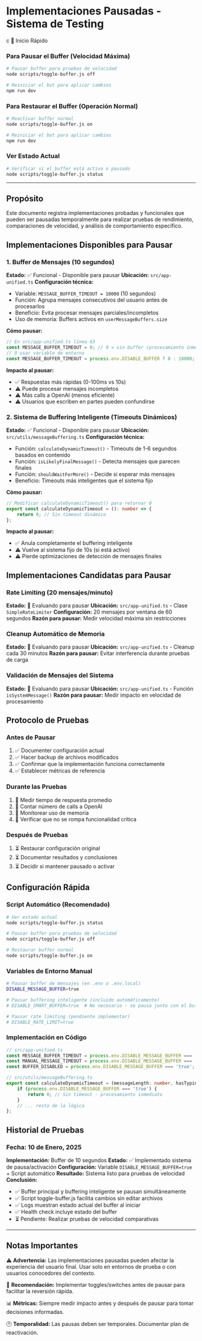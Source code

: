 # Implementaciones Pausadas - Sistema de Testing

c 🚀 Inicio Rápido

### Para Pausar el Buffer (Velocidad Máxima)
```bash
# Pausar buffer para pruebas de velocidad
node scripts/toggle-buffer.js off

# Reiniciar el bot para aplicar cambios
npm run dev
```

### Para Restaurar el Buffer (Operación Normal)
```bash
# Reactivar buffer normal
node scripts/toggle-buffer.js on

# Reiniciar el bot para aplicar cambios
npm run dev
```

### Ver Estado Actual
```bash
# Verificar si el buffer está activo o pausado
node scripts/toggle-buffer.js status
```

---

## Propósito
Este documento registra implementaciones probadas y funcionales que pueden ser pausadas temporalmente para realizar pruebas de rendimiento, comparaciones de velocidad, y análisis de comportamiento específico.

## Implementaciones Disponibles para Pausar

### 1. Buffer de Mensajes (10 segundos)
**Estado:** ✅ Funcional - Disponible para pausar
**Ubicación:** `src/app-unified.ts`
**Configuración técnica:**
- Variable: `MESSAGE_BUFFER_TIMEOUT = 10000` (10 segundos)
- Función: Agrupa mensajes consecutivos del usuario antes de procesarlos
- Beneficio: Evita procesar mensajes parciales/incompletos
- Uso de memoria: Buffers activos en `userMessageBuffers.size`

**Cómo pausar:**
```typescript
// En src/app-unified.ts línea 63
const MESSAGE_BUFFER_TIMEOUT = 0; // 0 = sin buffer (procesamiento inmediato)
// O usar variable de entorno
const MESSAGE_BUFFER_TIMEOUT = process.env.DISABLE_BUFFER ? 0 : 10000;
```

**Impacto al pausar:**
- ✅ Respuestas más rápidas (0-100ms vs 10s)
- ⚠️ Puede procesar mensajes incompletos
- ⚠️ Más calls a OpenAI (menos eficiente)
- ⚠️ Usuarios que escriben en partes pueden confundirse

### 2. Sistema de Buffering Inteligente (Timeouts Dinámicos)
**Estado:** ✅ Funcional - Disponible para pausar
**Ubicación:** `src/utils/messageBuffering.ts`
**Configuración técnica:**
- Función: `calculateDynamicTimeout()` - Timeouts de 1-6 segundos basados en contenido
- Función: `isLikelyFinalMessage()` - Detecta mensajes que parecen finales
- Función: `shouldWaitForMore()` - Decide si esperar más mensajes
- Beneficio: Timeouts más inteligentes que el sistema fijo

**Cómo pausar:**
```typescript
// Modificar calculateDynamicTimeout() para retornar 0
export const calculateDynamicTimeout = (): number => {
    return 0; // Sin timeout dinámico
};
```

**Impacto al pausar:**
- ✅ Anula completamente el buffering inteligente
- ⚠️ Vuelve al sistema fijo de 10s (si está activo)
- ⚠️ Pierde optimizaciones de detección de mensajes finales

## Implementaciones Candidatas para Pausar

### Rate Limiting (20 mensajes/minuto)
**Estado:** 🔄 Evaluando para pausar
**Ubicación:** `src/app-unified.ts` - Clase `SimpleRateLimiter`
**Configuración:** 20 mensajes por ventana de 60 segundos
**Razón para pausar:** Medir velocidad máxima sin restricciones

### Cleanup Automático de Memoria
**Estado:** 🔄 Evaluando para pausar
**Ubicación:** `src/app-unified.ts` - Cleanup cada 30 minutos
**Razón para pausar:** Evitar interferencia durante pruebas de carga

### Validación de Mensajes del Sistema
**Estado:** 🔄 Evaluando para pausar
**Ubicación:** `src/app-unified.ts` - Función `isSystemMessage()`
**Razón para pausar:** Medir impacto en velocidad de procesamiento

## Protocolo de Pruebas

### Antes de Pausar
1. ✅ Documenter configuración actual
2. ✅ Hacer backup de archivos modificados
3. ✅ Confirmar que la implementación funciona correctamente
4. ✅ Establecer métricas de referencia

### Durante las Pruebas
1. 🔄 Medir tiempo de respuesta promedio
2. 🔄 Contar número de calls a OpenAI
3. 🔄 Monitorear uso de memoria
4. 🔄 Verificar que no se rompa funcionalidad crítica

### Después de Pruebas
1. ⏳ Restaurar configuración original
2. ⏳ Documentar resultados y conclusiones
3. ⏳ Decidir si mantener pausado o activar

## Configuración Rápida

### Script Automático (Recomendado)
```bash
# Ver estado actual
node scripts/toggle-buffer.js status

# Pausar buffer para pruebas de velocidad
node scripts/toggle-buffer.js off

# Restaurar buffer normal
node scripts/toggle-buffer.js on
```

### Variables de Entorno Manual
```bash
# Pausar buffer de mensajes (en .env o .env.local)
DISABLE_MESSAGE_BUFFER=true

# Pausar buffering inteligente (incluido automáticamente)
# DISABLE_SMART_BUFFER=true  # No necesario - se pausa junto con el buffer principal

# Pausar rate limiting (pendiente implementar)
# DISABLE_RATE_LIMIT=true
```

### Implementación en Código
```typescript
// src/app-unified.ts
const MESSAGE_BUFFER_TIMEOUT = process.env.DISABLE_MESSAGE_BUFFER === 'true' ? 0 : 10000;
const MANUAL_MESSAGE_TIMEOUT = process.env.DISABLE_MESSAGE_BUFFER === 'true' ? 0 : 8000;
const BUFFER_DISABLED = process.env.DISABLE_MESSAGE_BUFFER === 'true';

// src/utils/messageBuffering.ts
export const calculateDynamicTimeout = (messageLength: number, hasTypingSupport: boolean = false): number => {
    if (process.env.DISABLE_MESSAGE_BUFFER === 'true') {
        return 0; // Sin timeout - procesamiento inmediato
    }
    // ... resto de la lógica
};
```

## Historial de Pruebas

### Fecha: 10 de Enero, 2025
**Implementación:** Buffer de 10 segundos
**Estado:** ✅ Implementado sistema de pausa/activación
**Configuración:** Variable `DISABLE_MESSAGE_BUFFER=true` + Script automático
**Resultado:** Sistema listo para pruebas de velocidad
**Conclusión:** 
- ✅ Buffer principal y buffering inteligente se pausan simultáneamente
- ✅ Script toggle-buffer.js facilita cambios sin editar archivos
- ✅ Logs muestran estado actual del buffer al iniciar
- ✅ Health check incluye estado del buffer
- ⏳ Pendiente: Realizar pruebas de velocidad comparativas

---

## Notas Importantes

⚠️ **Advertencia:** Las implementaciones pausadas pueden afectar la experiencia del usuario final. Usar solo en entornos de prueba o con usuarios conocedores del contexto.

🔧 **Recomendación:** Implementar toggles/switches antes de pausar para facilitar la reversión rápida.

📊 **Métricas:** Siempre medir impacto antes y después de pausar para tomar decisiones informadas.

🕐 **Temporalidad:** Las pausas deben ser temporales. Documentar plan de reactivación. 